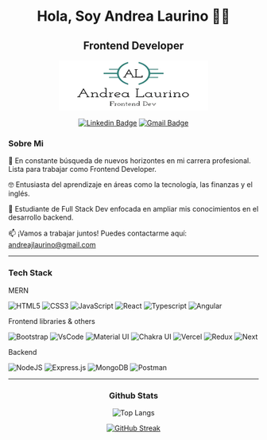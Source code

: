 <h1 align="center"> Hola, Soy Andrea Laurino 👩‍💻 </h1>
<h2 align="center"> Frontend Developer  </h3>

<div align="center"> 
<img  width="300" height="100" src="logo andrea.png">
</div>

<div align="center">

<a href="">[![Linkedin Badge](https://img.shields.io/badge/LinkedIn-0077B5?style=for-the-badge&logo=linkedin&logoColor=white)](https://www.linkedin.com/in/andrea-laurino/)</a>
<a href="">[![Gmail Badge](https://img.shields.io/badge/Gmail-D14836?style=for-the-badge&logo=gmail&logoColor=white)](mailto:andreajlaurino@gmail.com) </a>

</div>

### <p>Sobre Mi</p>

<p>
🌱 En constante búsqueda de nuevos horizontes en mi carrera profesional. Lista para trabajar como Frontend Developer. 
  
🤓 Entusiasta del aprendizaje en áreas como la tecnología, las finanzas y el inglés.

📖 Estudiante de Full Stack Dev enfocada en ampliar mis conocimientos en el desarrollo backend.

📫 ¡Vamos a trabajar juntos! Puedes contactarme aquí: andreajlaurino@gmail.com

</p>

---

### <p>Tech Stack</p>

<p> MERN </p>

![HTML5](https://img.shields.io/badge/html5-%23E34F26.svg?style=for-the-badge&logo=html5&logoColor=white)
![CSS3](https://img.shields.io/badge/css3-%231572B6.svg?style=for-the-badge&logo=css3&logoColor=white)
![JavaScript](https://img.shields.io/badge/javascript-%23323330.svg?style=for-the-badge&logo=javascript&logoColor=%23F7DF1E)
![React](https://img.shields.io/badge/react-%2320232a.svg?style=for-the-badge&logo=react&logoColor=%2361DAFB)
![Typescript](https://img.shields.io/badge/typescript-%252320232a.svg?style=for-the-badge&logo=typescript&logoColor=white&color=%233178C6)
![Angular](https://img.shields.io/badge/angular-%252320232a.svg?style=for-the-badge&logo=angular&logoColor=white&color=%23B31B1B)

<p>Frontend libraries & others</p>

![Bootstrap](https://img.shields.io/badge/bootstrap-%238511FA.svg?style=for-the-badge&logo=bootstrap&logoColor=white)
![VsCode](https://img.shields.io/badge/Visual_Studio_Code-0078D4?style=for-the-badge&logo=visual%20studio%20code&logoColor=white)
![Material UI](https://img.shields.io/badge/Material%20UI-007FFF?style=for-the-badge&logo=mui&logoColor=white")
![Chakra UI](https://img.shields.io/badge/Chakra--UI-319795?style=for-the-badge&logo=chakra-ui&logoColor=white)
![Vercel](https://img.shields.io/badge/Vercel-000000?style=for-the-badge&logo=vercel&logoColor=white)
![Redux](https://img.shields.io/badge/redux-%23593d88.svg?style=for-the-badge&logo=redux&logoColor=white)
![Next](https://img.shields.io/badge/next.js-0e0b0b?style=for-the-badge&logo=next.js&logoColor=white)


<p>Backend</p>

![NodeJS](https://img.shields.io/badge/node.js-6DA55F?style=for-the-badge&logo=node.js&logoColor=white)
![Express.js](https://img.shields.io/badge/express.js-%23404d59.svg?style=for-the-badge&logo=express&logoColor=%2361DAFB)
![MongoDB](https://img.shields.io/badge/MongoDB-4EA94B?style=for-the-badge&logo=mongodb&logoColor=white)
![Postman](https://img.shields.io/badge/Postman-FF6C37?style=for-the-badge&logo=Postman&logoColor=white)

---

### <p align="center">Github Stats</p>

<div align="center">

![Top Langs](https://github-readme-stats.vercel.app/api/top-langs/?username=Andrea-Laurino&hide_progress=true)

[![GitHub Streak](https://streak-stats.demolab.com?user=Andrea-Laurino&theme=react&hide_border=true&locale=es&date_format=j%20M%5B%20Y%5D)](https://git.io/streak-stats)

</div>
